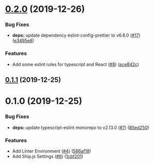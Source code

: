 # [0.2.0](https://github.com/globis-org/frontend-standard/compare/v0.1.1...v0.2.0) (2019-12-26)


### Bug Fixes

* **deps:** update dependency eslint-config-prettier to v6.8.0 ([#17](https://github.com/globis-org/frontend-standard/issues/17)) ([e3495e8](https://github.com/globis-org/frontend-standard/commit/e3495e8516de30e57a94513654a5b23485fac9df))


### Features

* Add some eslint rules for typescript and React ([#8](https://github.com/globis-org/frontend-standard/issues/8)) ([ace842c](https://github.com/globis-org/frontend-standard/commit/ace842c1a4d83def34baadad141d8e2ac8d8cd7f))



## [0.1.1](https://github.com/globis-org/frontend-standard/compare/v0.1.0...v0.1.1) (2019-12-25)



# 0.1.0 (2019-12-25)


### Bug Fixes

* **deps:** update typescript-eslint monorepo to v2.13.0 ([#7](https://github.com/globis-org/frontend-standard/issues/7)) ([85ed250](https://github.com/globis-org/frontend-standard/commit/85ed250137a0c74835eedc59e653bc652685df80))


### Features

* Add Linter Environment ([#4](https://github.com/globis-org/frontend-standard/issues/4)) ([586af18](https://github.com/globis-org/frontend-standard/commit/586af1888460b7a3b8e550b1c24c368af752aeaf))
* Add Ship.js Settings ([#6](https://github.com/globis-org/frontend-standard/issues/6)) ([1cbf201](https://github.com/globis-org/frontend-standard/commit/1cbf201e4f24976fd4a6db390682e191572f48b7))



